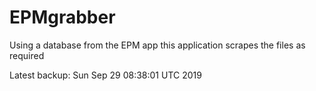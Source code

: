 # EPMgrabber
Using a database from the EPM app this application scrapes the files as required


Latest backup: Sun Sep 29 08:38:01 UTC 2019
